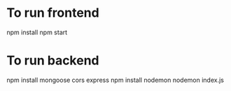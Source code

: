 # To run frontend
npm install
npm start

# To run backend
npm install mongoose cors express
npm install nodemon
nodemon index.js
